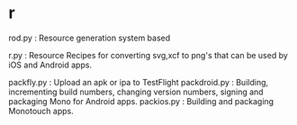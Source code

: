 r
=

rod.py : Resource generation system based

r.py : Resource Recipes for converting svg,xcf to png's that can be used by iOS and Android apps.

packfly.py : Upload an apk or ipa to TestFlight
packdroid.py : Building, incrementing build numbers, changing version numbers, signing and packaging Mono for Android apps.
packios.py : Building and packaging Monotouch apps.
